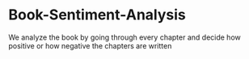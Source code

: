 # Book-Sentiment-Analysis
We analyze the book by going through every chapter and decide how positive or how negative the chapters are written
